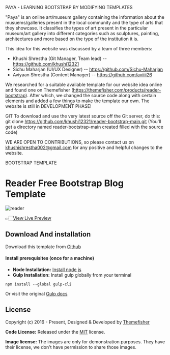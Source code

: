 PAYA - LEARNING BOOTSTRAP BY MODIFYING TEMPLATES

"Paya" is an online art/museum gallery containing the information about the musuems/galleries present in the local community and the type of arts that they showcase. It classifies the types of art present in the particular museum/art gallery into different categories such as sculptures, painting, architectures and more based on the type of the institution it is.

This idea for this website was discussed by a team of three members:
- Khushi Shrestha (Git Manager, Team lead) -- https://github.com/khushi12321
- Sichu Maharjan (UI/UX Designer) -- https://github.com/Sichu-Maharjan
- Aviyaan Shrestha (Content Manager) -- https://github.com/aviiii26

We researched for a suitable available template for our website idea online and found one on Themefisher (https://themefisher.com/products/reader-bootstrap). After which, we changed the source code along with certain elements and added a few things to make the template our own. 
The website is still in DEVELOPMENT PHASE!

GIT
To download and use the very latest source off the Git server, do this:
git clone https://github.com/khushi12321/reader-bootstrap-main.git
(You'll get a directory named reader-bootstrap-main created filled with the source code)

WE ARE OPEN TO CONTRIBUTIONS, so please contact us on khushishrestha002@gmail.com for any positive and helpful changes to the website.



BOOTSTRAP TEMPLATE
# Reader Free Bootstrap Blog Template
![reader](https://demo.themefisher.com/thumbnails/reader.png)

👉🏻[View Live Preview](https://demo.themefisher.com/reader/)

<!-- download -->
## Download And installation

Download this template from [Github](https://github.com/themefisher/reader/archive/main.zip)

<!-- installation -->
#### Install prerequisites (once for a machine)

* **Node Installation:** [Install node js](https://nodejs.org/en/download/)
* **Gulp Installation:** Install gulp globally from your terminal
```
npm install --global gulp-cli
```
Or visit the original [Gulp docs](https://gulpjs.com/docs/en/getting-started/quick-start)


<!-- licence -->
## License

Copyright (c) 2016 - Present, Designed & Developed by [Themefisher](https://themefisher.com)

**Code License:** Released under the [MIT](https://github.com/themefisher/reader/blob/main/LICENSE) license.

**Image license:** The images are only for demonstration purposes. They have their license, we don't have permission to share those images.
